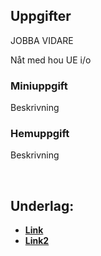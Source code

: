 ## Uppgifter

JOBBA VIDARE

Nåt med hou UE i/o

### Miniuppgift

Beskrivning

### Hemuppgift

Beskrivning



&nbsp;

## Underlag:
- [**Link**](https://play.cplegacy.com/)
- [**Link2**](https://play.cplegacy.com/)

